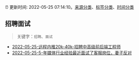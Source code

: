 :alarm_clock: 更新时间: 2022-05-25 07:14:10。[来源分类](../README.md)、[标签分类](../TAGS.md)、[时间分类](../TIMELINE.md)

## 招聘面试


> 关键字：`招聘`、`面试`



- [2022-05-25-远程内推20k-40k-招聘中高级前后端工程师](https://www.v2ex.com/t/855209) 
- [2022-05-25-5-年媒体行业经验最近面试了客服岗位，妻子反对](https://www.v2ex.com/t/855175) 
